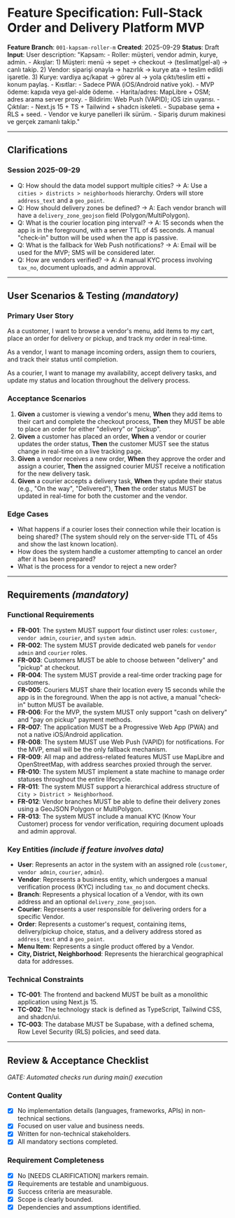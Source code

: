 # Feature Specification: Full-Stack Order and Delivery Platform MVP

**Feature Branch**: `001-kapsam-roller-m`
**Created**: 2025-09-29
**Status**: Draft
**Input**: User description: "Kapsam: - Roller: müşteri, vendor admin, kurye, admin. - Akışlar: 1) Müşteri: menü → sepet → checkout → (teslimat|gel-al) → canlı takip. 2) Vendor: siparişi onayla → hazırlık → kurye ata → teslim edildi işaretle. 3) Kurye: vardiya aç/kapat → görev al → yola çıktı/teslim etti + konum paylaş. - Kısıtlar: - Sadece PWA (iOS/Android native yok). - MVP ödeme: kapıda veya gel-alde ödeme. - Harita/adres: MapLibre + OSM; adres arama server proxy. - Bildirim: Web Push (VAPID); iOS izin uyarısı. - Çıktılar: - Next.js 15 + TS + Tailwind + shadcn iskeleti. - Supabase şema + RLS + seed. - Vendor ve kurye panelleri ilk sürüm. - Sipariş durum makinesi ve gerçek zamanlı takip."

---

## Clarifications

### Session 2025-09-29

- Q: How should the data model support multiple cities? → A: Use a `cities > districts > neighborhoods` hierarchy. Orders will store `address_text` and a `geo_point`.
- Q: How should delivery zones be defined? → A: Each vendor branch will have a `delivery_zone_geojson` field (Polygon/MultiPolygon).
- Q: What is the courier location ping interval? → A: 15 seconds when the app is in the foreground, with a server TTL of 45 seconds. A manual "check-in" button will be used when the app is passive.
- Q: What is the fallback for Web Push notifications? → A: Email will be used for the MVP; SMS will be considered later.
- Q: How are vendors verified? → A: A manual KYC process involving `tax_no`, document uploads, and admin approval.

---

## User Scenarios & Testing *(mandatory)*

### Primary User Story

As a customer, I want to browse a vendor's menu, add items to my cart, place an order for delivery or pickup, and track my order in real-time.

As a vendor, I want to manage incoming orders, assign them to couriers, and track their status until completion.

As a courier, I want to manage my availability, accept delivery tasks, and update my status and location throughout the delivery process.

### Acceptance Scenarios

1. **Given** a customer is viewing a vendor's menu, **When** they add items to their cart and complete the checkout process, **Then** they MUST be able to place an order for either "delivery" or "pickup".
2. **Given** a customer has placed an order, **When** a vendor or courier updates the order status, **Then** the customer MUST see the status change in real-time on a live tracking page.
3. **Given** a vendor receives a new order, **When** they approve the order and assign a courier, **Then** the assigned courier MUST receive a notification for the new delivery task.
4. **Given** a courier accepts a delivery task, **When** they update their status (e.g., "On the way", "Delivered"), **Then** the order status MUST be updated in real-time for both the customer and the vendor.

### Edge Cases

- What happens if a courier loses their connection while their location is being shared? (The system should rely on the server-side TTL of 45s and show the last known location).
- How does the system handle a customer attempting to cancel an order after it has been prepared?
- What is the process for a vendor to reject a new order?

---

## Requirements *(mandatory)*

### Functional Requirements

- **FR-001**: The system MUST support four distinct user roles: `customer`, `vendor admin`, `courier`, and `system admin`.
- **FR-002**: The system MUST provide dedicated web panels for `vendor admin` and `courier` roles.
- **FR-003**: Customers MUST be able to choose between "delivery" and "pickup" at checkout.
- **FR-004**: The system MUST provide a real-time order tracking page for customers.
- **FR-005**: Couriers MUST share their location every 15 seconds while the app is in the foreground. When the app is not active, a manual "check-in" button MUST be available.
- **FR-006**: For the MVP, the system MUST only support "cash on delivery" and "pay on pickup" payment methods.
- **FR-007**: The application MUST be a Progressive Web App (PWA) and not a native iOS/Android application.
- **FR-008**: The system MUST use Web Push (VAPID) for notifications. For the MVP, email will be the only fallback mechanism.
- **FR-009**: All map and address-related features MUST use MapLibre and OpenStreetMap, with address searches proxied through the server.
- **FR-010**: The system MUST implement a state machine to manage order statuses throughout the entire lifecycle.
- **FR-011**: The system MUST support a hierarchical address structure of `City > District > Neighborhood`.
- **FR-012**: Vendor branches MUST be able to define their delivery zones using a GeoJSON Polygon or MultiPolygon.
- **FR-013**: The system MUST include a manual KYC (Know Your Customer) process for vendor verification, requiring document uploads and admin approval.

### Key Entities *(include if feature involves data)*

- **User**: Represents an actor in the system with an assigned role (`customer`, `vendor admin`, `courier`, `admin`).
- **Vendor**: Represents a business entity, which undergoes a manual verification process (KYC) including `tax_no` and document checks.
- **Branch**: Represents a physical location of a Vendor, with its own address and an optional `delivery_zone_geojson`.
- **Courier**: Represents a user responsible for delivering orders for a specific Vendor.
- **Order**: Represents a customer's request, containing items, delivery/pickup choice, status, and a delivery address stored as `address_text` and a `geo_point`.
- **Menu Item**: Represents a single product offered by a Vendor.
- **City, District, Neighborhood**: Represents the hierarchical geographical data for addresses.

### Technical Constraints

- **TC-001**: The frontend and backend MUST be built as a monolithic application using Next.js 15.
- **TC-002**: The technology stack is defined as TypeScript, Tailwind CSS, and shadcn/ui.
- **TC-003**: The database MUST be Supabase, with a defined schema, Row Level Security (RLS) policies, and seed data.

---

## Review & Acceptance Checklist

*GATE: Automated checks run during main() execution*

### Content Quality

- [X] No implementation details (languages, frameworks, APIs) in non-technical sections.
- [X] Focused on user value and business needs.
- [X] Written for non-technical stakeholders.
- [X] All mandatory sections completed.

### Requirement Completeness

- [X] No [NEEDS CLARIFICATION] markers remain.
- [X] Requirements are testable and unambiguous.
- [X] Success criteria are measurable.
- [X] Scope is clearly bounded.
- [X] Dependencies and assumptions identified.
